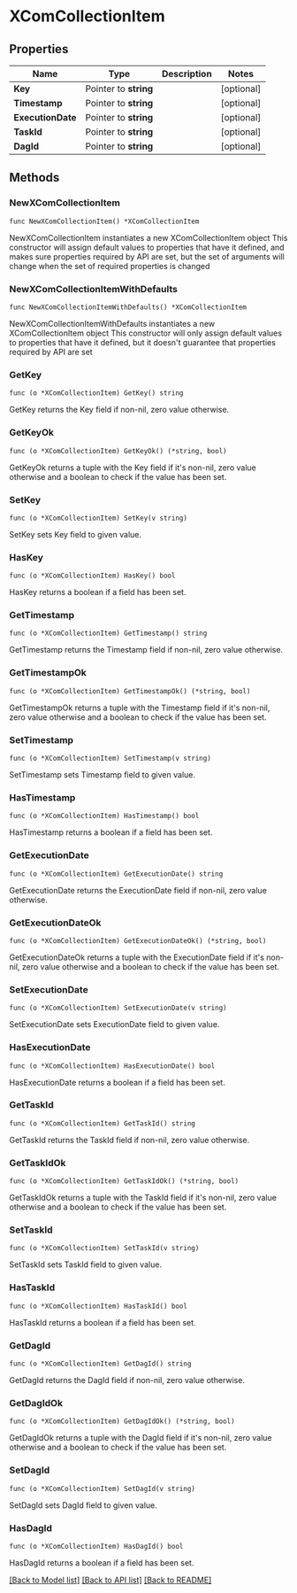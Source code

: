 # XComCollectionItem

## Properties

Name | Type | Description | Notes
------------ | ------------- | ------------- | -------------
**Key** | Pointer to **string** |  | [optional] 
**Timestamp** | Pointer to **string** |  | [optional] 
**ExecutionDate** | Pointer to **string** |  | [optional] 
**TaskId** | Pointer to **string** |  | [optional] 
**DagId** | Pointer to **string** |  | [optional] 

## Methods

### NewXComCollectionItem

`func NewXComCollectionItem() *XComCollectionItem`

NewXComCollectionItem instantiates a new XComCollectionItem object
This constructor will assign default values to properties that have it defined,
and makes sure properties required by API are set, but the set of arguments
will change when the set of required properties is changed

### NewXComCollectionItemWithDefaults

`func NewXComCollectionItemWithDefaults() *XComCollectionItem`

NewXComCollectionItemWithDefaults instantiates a new XComCollectionItem object
This constructor will only assign default values to properties that have it defined,
but it doesn't guarantee that properties required by API are set

### GetKey

`func (o *XComCollectionItem) GetKey() string`

GetKey returns the Key field if non-nil, zero value otherwise.

### GetKeyOk

`func (o *XComCollectionItem) GetKeyOk() (*string, bool)`

GetKeyOk returns a tuple with the Key field if it's non-nil, zero value otherwise
and a boolean to check if the value has been set.

### SetKey

`func (o *XComCollectionItem) SetKey(v string)`

SetKey sets Key field to given value.

### HasKey

`func (o *XComCollectionItem) HasKey() bool`

HasKey returns a boolean if a field has been set.

### GetTimestamp

`func (o *XComCollectionItem) GetTimestamp() string`

GetTimestamp returns the Timestamp field if non-nil, zero value otherwise.

### GetTimestampOk

`func (o *XComCollectionItem) GetTimestampOk() (*string, bool)`

GetTimestampOk returns a tuple with the Timestamp field if it's non-nil, zero value otherwise
and a boolean to check if the value has been set.

### SetTimestamp

`func (o *XComCollectionItem) SetTimestamp(v string)`

SetTimestamp sets Timestamp field to given value.

### HasTimestamp

`func (o *XComCollectionItem) HasTimestamp() bool`

HasTimestamp returns a boolean if a field has been set.

### GetExecutionDate

`func (o *XComCollectionItem) GetExecutionDate() string`

GetExecutionDate returns the ExecutionDate field if non-nil, zero value otherwise.

### GetExecutionDateOk

`func (o *XComCollectionItem) GetExecutionDateOk() (*string, bool)`

GetExecutionDateOk returns a tuple with the ExecutionDate field if it's non-nil, zero value otherwise
and a boolean to check if the value has been set.

### SetExecutionDate

`func (o *XComCollectionItem) SetExecutionDate(v string)`

SetExecutionDate sets ExecutionDate field to given value.

### HasExecutionDate

`func (o *XComCollectionItem) HasExecutionDate() bool`

HasExecutionDate returns a boolean if a field has been set.

### GetTaskId

`func (o *XComCollectionItem) GetTaskId() string`

GetTaskId returns the TaskId field if non-nil, zero value otherwise.

### GetTaskIdOk

`func (o *XComCollectionItem) GetTaskIdOk() (*string, bool)`

GetTaskIdOk returns a tuple with the TaskId field if it's non-nil, zero value otherwise
and a boolean to check if the value has been set.

### SetTaskId

`func (o *XComCollectionItem) SetTaskId(v string)`

SetTaskId sets TaskId field to given value.

### HasTaskId

`func (o *XComCollectionItem) HasTaskId() bool`

HasTaskId returns a boolean if a field has been set.

### GetDagId

`func (o *XComCollectionItem) GetDagId() string`

GetDagId returns the DagId field if non-nil, zero value otherwise.

### GetDagIdOk

`func (o *XComCollectionItem) GetDagIdOk() (*string, bool)`

GetDagIdOk returns a tuple with the DagId field if it's non-nil, zero value otherwise
and a boolean to check if the value has been set.

### SetDagId

`func (o *XComCollectionItem) SetDagId(v string)`

SetDagId sets DagId field to given value.

### HasDagId

`func (o *XComCollectionItem) HasDagId() bool`

HasDagId returns a boolean if a field has been set.


[[Back to Model list]](../README.md#documentation-for-models) [[Back to API list]](../README.md#documentation-for-api-endpoints) [[Back to README]](../README.md)


